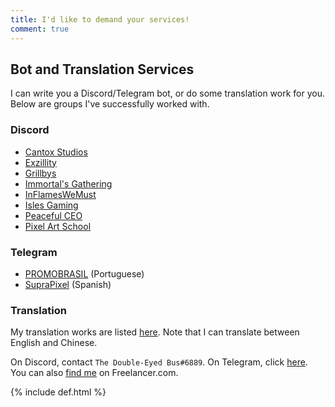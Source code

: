 ```yaml
---
title: I'd like to demand your services!
comment: true
---
```


## Bot and Translation Services
I can write you a Discord/Telegram bot, or do some translation work for you. Below are groups I've successfully worked with.

### Discord
* [Cantox Studios](https://discord.gg/UaUtCmw)
* [Exzillity](https://discord.me/Exzillity)
* [Grillbys](https://discord.gg/EMWm3xv)
* [Immortal's Gathering](https://discord.gg/Yy4mj63)
* [InFlamesWeMust](https://twitch.tv/inflameswemust)
* [Isles Gaming](https://discord.gg/AB42Xpu)
* [Peaceful CEO](http://www.pceo.online/)
* [Pixel Art School](https://discord.gg/nKGp78p)

### Telegram
* [PROMOBRASIL](https://t.me/promobrasil) (Portuguese)
* [SupraPixel](https://t.me/suprapixelsuprapixel) (Spanish)

### Translation
My translation works are listed [here](./#my-translations). Note that I can translate between English and Chinese.

<script async src="https://telegram.org/js/telegram-widget.js?1" data-telegram-post="devlist/27" data-width="100%"></script>

On Discord, contact `The Double-Eyed Bus#6889`. On Telegram, click [here](https://t.me/austinhuang). You can also [find me](https://www.freelancer.com/hireme/austinhuang0131) on Freelancer.com.

{% include def.html %}

